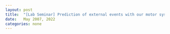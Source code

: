```yaml
---
layout: post
title:  "[Lab Seminar] Prediction of external events with our motor system: towards a new framework"
date:   May 2007, 2022
categories: none
---
```








 

